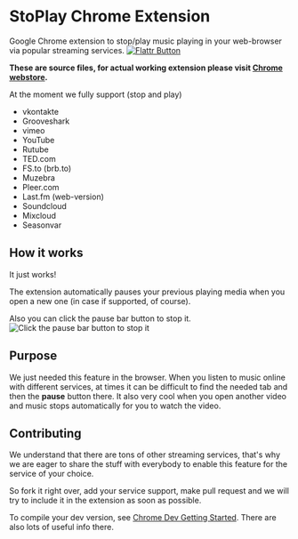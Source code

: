 StoPlay Chrome Extension
===========

Google Chrome extension to stop/play music playing in your web-browser via
popular streaming services.
[![Flattr Button](http://api.flattr.com/button/button-compact-static-100x17.png "Flattr This!")](https://flattr.com/submit/auto?user_id=alexbuznik&url=https%3A%2F%2Fgithub.com%2FStoPlay%2Fstoplay-ext "StoPlay")

**These are source files, for actual working extension please visit
[Chrome webstore](http://bit.ly/stoplay).**


At the moment we fully support (stop and play)
* vkontakte
* Grooveshark
* vimeo
* YouTube
* Rutube
* TED.com
* FS.to (brb.to)
* Muzebra
* Pleer.com
* Last.fm (web-version)
* Soundcloud
* Mixcloud
* Seasonvar

## How it works
It just works!

The extension automatically pauses your previous playing media when you open
a new one (in case if supported, of course).

Also you can click the pause bar button to stop it.
![Click the pause bar button to stop it](http://monosnap.com/image/rv29Wlv8VZfVPlAldgHrhMr5J.png)

## Purpose
We just needed this feature in the browser.
When you listen to music online with different services, at times it can be
difficult to find the needed tab and then the **pause** button there.
It also very cool when you open another video and music stops automatically for
you to watch the video.

## Contributing
We understand that there are tons of other streaming services, that's why we are
eager to share the stuff with everybody to enable this feature for the
service of your choice.

So fork it right over, add your service support, make pull request and we will
try to include it in the extension as soon as possible.

To compile your dev version, see 
[Chrome Dev Getting Started](http://developer.chrome.com/extensions/getstarted.html#unpacked).
There are also lots of useful info there.